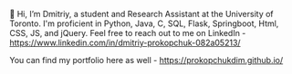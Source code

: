 👋 Hi, I’m Dmitriy, a student and Research Assistant at the University of Toronto. I'm proficient in Python, Java, C, SQL, Flask, Springboot, Html, CSS, JS, and jQuery. 
Feel free to reach out to me on LinkedIn - https://www.linkedin.com/in/dmitriy-prokopchuk-082a05213/

You can find my portfolio here as well - https://prokopchukdim.github.io/

